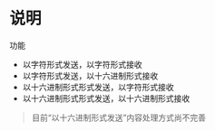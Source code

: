 # 说明

功能
- 以字符形式发送，以字符形式接收
- 以字符形式发送，以十六进制形式接收
- 以十六进制形式形式发送，以字符形式接收
- 以十六进制形式形式发送，以十六进制形式接收

> 目前“以十六进制形式发送”内容处理方式尚不完善
